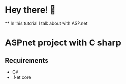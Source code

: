 # Hey there! 👋
** In this tutorial I talk about with ASP.net
# ASPnet project with C sharp
## Requirements
* C#
* .Net core
